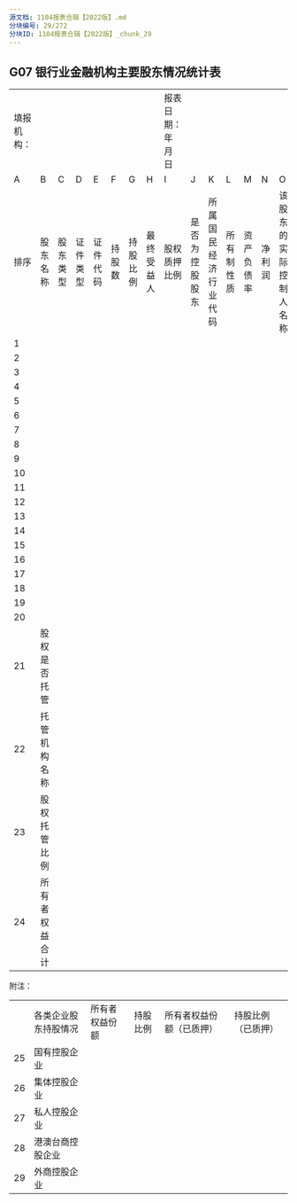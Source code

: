 ```yaml
---
源文档: 1104报表合辑【2022版】.md
分块编号: 29/272
分块ID: 1104报表合辑【2022版】_chunk_29
---
```


## G07 银行业金融机构主要股东情况统计表

|  |  |  |  |  |  |  |  |  |  |  |  |  |  |  |  |  |
| --- | --- | --- | --- | --- | --- | --- | --- | --- | --- | --- | --- | --- | --- | --- | --- | --- |
| 填报机构： | | | | | | | | 报表日期： 年 月 日 | | | | | | | 单位：万元，% | |
| A | B | C | D | E | F | G | H | I | J | K | L | M | N | O | P | Q |
| 排序 | 股东名称 | 股东类型 | 证件类型 | 证件代码 | 持股数 | 持股比例 | 最终  受益人 | 股权质押  比例 | 是否为控股股东 | 所属国民经济行业代码 | 所有制  性质 | 资产  负债率 | 净利润 | 该股东的  实际控制人名称 | 实际控制人及其一致行动人合并持股比例 | 实际控制人的管理机构 |
| 1 |  |  |  |  |  |  |  |  |  |  |  |  |  |  |  |  |
| 2 |  |  |  |  |  |  |  |  |  |  |  |  |  |  |  |  |
| 3 |  |  |  |  |  |  |  |  |  |  |  |  |  |  |  |  |
| 4 |  |  |  |  |  |  |  |  |  |  |  |  |  |  |  |  |
| 5 |  |  |  |  |  |  |  |  |  |  |  |  |  |  |  |  |
| 6 |  |  |  |  |  |  |  |  |  |  |  |  |  |  |  |  |
| 7 |  |  |  |  |  |  |  |  |  |  |  |  |  |  |  |  |
| 8 |  |  |  |  |  |  |  |  |  |  |  |  |  |  |  |  |
| 9 |  |  |  |  |  |  |  |  |  |  |  |  |  |  |  |  |
| 10 |  |  |  |  |  |  |  |  |  |  |  |  |  |  |  |  |
| 11 |  |  |  |  |  |  |  |  |  |  |  |  |  |  |  |  |
| 12 |  |  |  |  |  |  |  |  |  |  |  |  |  |  |  |  |
| 13 |  |  |  |  |  |  |  |  |  |  |  |  |  |  |  |  |
| 14 |  |  |  |  |  |  |  |  |  |  |  |  |  |  |  |  |
| 15 |  |  |  |  |  |  |  |  |  |  |  |  |  |  |  |  |
| 16 |  |  |  |  |  |  |  |  |  |  |  |  |  |  |  |  |
| 17 |  |  |  |  |  |  |  |  |  |  |  |  |  |  |  |  |
| 18 |  |  |  |  |  |  |  |  |  |  |  |  |  |  |  |  |
| 19 |  |  |  |  |  |  |  |  |  |  |  |  |  |  |  |  |
| 20 |  |  |  |  |  |  |  |  |  |  |  |  |  |  |  |  |
| 21 | 股权是否托管 |  |  |  |  |  |  |  |  |  |  |  |  |  |  |  |
| 22 | 托管机构名称 |  |  |  |  |  |  |  |  |  |  |  |  |  |  |  |
| 23 | 股权托管比例 |  |  |  |  |  |  |  |  |  |  |  |  |  |  |  |
| 24 | 所有者权益合计 |  |  |  |  |  |  |  |  |  |  |  |  |  |  |  |

附注：

|  |  |  |  |  |  |
| --- | --- | --- | --- | --- | --- |
|  | 各类企业股东持股情况 | 所有者权益份额 | 持股比例 | 所有者权益份额（已质押） | 持股比例  （已质押） |
| 25 | 国有控股企业 |  |  |  |  |
| 26 | 集体控股企业 |  |  |  |  |
| 27 | 私人控股企业 |  |  |  |  |
| 28 | 港澳台商控股企业 |  |  |  |  |
| 29 | 外商控股企业 |  |  |  |  |

